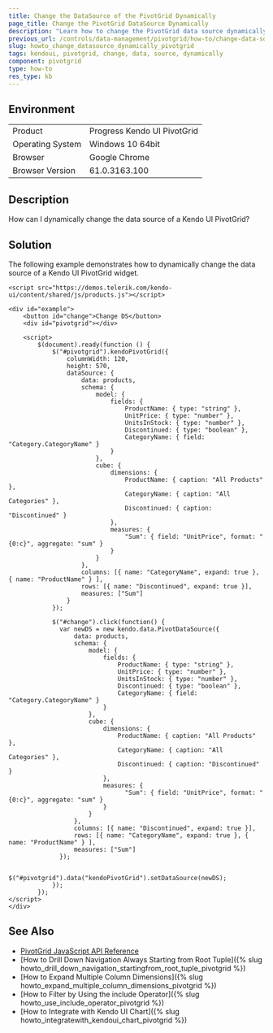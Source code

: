 ```yaml
---
title: Change the DataSource of the PivotGrid Dynamically
page_title: Change the PivotGrid DataSource Dynamically
description: "Learn how to change the PivotGrid data source dynamically in a Kendo UI PivotGrid widget."
previous_url: /controls/data-management/pivotgrid/how-to/change-data-source, /controls/data-management/pivotgrid/how-to/dimensions/change-data-source
slug: howto_change_datasource_dynamically_pivotgrid
tags: kendoui, pivotgrid, change, data, source, dynamically
component: pivotgrid
type: how-to
res_type: kb
---
```


## Environment

<table>
 <tr>
  <td>Product</td>
  <td>Progress Kendo UI PivotGrid</td>
 </tr>
 <tr>
  <td>Operating System</td>
  <td>Windows 10 64bit</td>
 </tr>
 <tr>
  <td>Browser</td>
  <td>Google Chrome</td>
 </tr>
 <tr>
  <td>Browser Version</td>
  <td>61.0.3163.100</td>
 </tr>
</table>


## Description

How can I dynamically change the data source of a Kendo UI PivotGrid?  

## Solution

The following example demonstrates how to dynamically change the data source of a Kendo UI PivotGrid widget.

```dojo
<script src="https://demos.telerik.com/kendo-ui/content/shared/js/products.js"></script>

<div id="example">
    <button id="change">Change DS</button>
    <div id="pivotgrid"></div>

    <script>
        $(document).ready(function () {
            $("#pivotgrid").kendoPivotGrid({
                columnWidth: 120,
                height: 570,
                dataSource: {
                    data: products,
                    schema: {
                        model: {
                            fields: {
                                ProductName: { type: "string" },
                                UnitPrice: { type: "number" },
                                UnitsInStock: { type: "number" },
                                Discontinued: { type: "boolean" },
                                CategoryName: { field: "Category.CategoryName" }
                            }
                        },
                        cube: {
                            dimensions: {
                                ProductName: { caption: "All Products" },
                                CategoryName: { caption: "All Categories" },
                                Discontinued: { caption: "Discontinued" }
                            },
                            measures: {
                                "Sum": { field: "UnitPrice", format: "{0:c}", aggregate: "sum" }
                            }
                        }
                    },
                    columns: [{ name: "CategoryName", expand: true }, { name: "ProductName" } ],
                    rows: [{ name: "Discontinued", expand: true }],
                    measures: ["Sum"]
                }
            });

            $("#change").click(function() {
              var newDS = new kendo.data.PivotDataSource({
                  data: products,
                  schema: {
                      model: {
                          fields: {
                              ProductName: { type: "string" },
                              UnitPrice: { type: "number" },
                              UnitsInStock: { type: "number" },
                              Discontinued: { type: "boolean" },
                              CategoryName: { field: "Category.CategoryName" }
                          }
                      },
                      cube: {
                          dimensions: {
                              ProductName: { caption: "All Products" },
                              CategoryName: { caption: "All Categories" },
                              Discontinued: { caption: "Discontinued" }
                          },
                          measures: {
                                "Sum": { field: "UnitPrice", format: "{0:c}", aggregate: "sum" }
                          }
                      }
                  },
                  columns: [{ name: "Discontinued", expand: true }],
                  rows: [{ name: "CategoryName", expand: true }, { name: "ProductName" } ],
                  measures: ["Sum"]
              });

              $("#pivotgrid").data("kendoPivotGrid").setDataSource(newDS);
            });
        });
</script>
</div>
```

## See Also

* [PivotGrid JavaScript API Reference](/api/javascript/ui/pivotgrid)
* [How to Drill Down Navigation Always Starting from Root Tuple]({% slug howto_drill_down_navigation_startingfrom_root_tuple_pivotgrid %})
* [How to Expand Multiple Column Dimensions]({% slug howto_expand_multiple_column_dimensions_pivotgrid %})
* [How to Filter by Using the include Operator]({% slug howto_use_include_operator_pivotgrid %})
* [How to Integrate with Kendo UI Chart]({% slug howto_integratewith_kendoui_chart_pivotgrid %})
